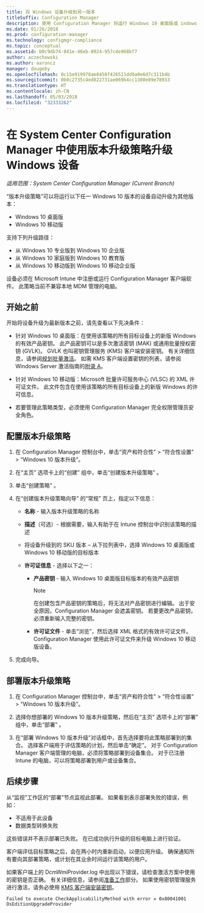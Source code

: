 ```yaml
---
title: 将 Windows 设备升级到另一版本
titleSuffix: Configuration Manager
description: 使用 Configuration Manager 将运行 Windows 10 桌面版或 indows 10 移动版的设备自动升级为其他版本。
ms.date: 01/26/2018
ms.prod: configuration-manager
ms.technology: configmgr-compliance
ms.topic: conceptual
ms.assetid: b0c9db74-841e-46eb-8924-957cde968bf7
author: aczechowski
ms.author: aaroncz
manager: dougeby
ms.openlocfilehash: 0c15e919978ae8458f426511dd9a0e6d7c311b4b
ms.sourcegitcommit: 0b0c2735c4ed822731ae069b4cc1380e89e78933
ms.translationtype: HT
ms.contentlocale: zh-CN
ms.lasthandoff: 05/03/2018
ms.locfileid: "32333262"
---
```

# <a name="upgrade-windows-devices-with-the-edition-upgrade-policy-in-system-center-configuration-manager"></a>在 System Center Configuration Manager 中使用版本升级策略升级 Windows 设备

*适用范围：System Center Configuration Manager (Current Branch)*


“版本升级策略”可以将运行以下任一 Windows 10 版本的设备自动升级为其他版本：

- Windows 10 桌面版
- Windows 10 移动版

支持下列升级路径：

- 从 Windows 10 专业版到 Windows 10 企业版
- 从 Windows 10 家庭版到 Windows 10 教育版
- 从 Windows 10 移动版到 Windows 10 移动企业版

设备必须在 Microsoft Intune 中注册或运行 Configuration Manager 客户端软件。 此策略当前不兼容本地 MDM 管理的电脑。

## <a name="before-you-start"></a>开始之前  
 开始将设备升级为最新版本之前，请先查看以下先决条件：  

-   针对 Windows 10 桌面版：在使用该策略的所有目标设备上的新版 Windows 的有效产品密钥。 此产品密钥可以是多次激活密钥 (MAK) 或通用批量授权密钥 (GVLK)。 GVLK 也叫密钥管理服务 (KMS) 客户端安装密钥。 有关详细信息，请参阅[规划批量激活](https://docs.microsoft.com/windows/deployment/volume-activation/plan-for-volume-activation-client)。 如需 KMS 客户端设置密钥的列表，请参阅 Windows Server 激活指南的[附录 A](https://docs.microsoft.com/windows-server/get-started/kmsclientkeys)。 <!--496871-->  

-   针对 Windows 10 移动版：Microsoft 批量许可服务中心 (VLSC) 的 XML 许可证文件。 此文件包含在使用该策略的所有目标设备上的新版 Windows 的许可信息。

- 若要管理此策略类型，必须使用 Configuration Manager 完全权限管理员安全角色。

## <a name="configure-the-edition-upgrade-policy"></a>配置版本升级策略  

1.  在 Configuration Manager 控制台中，单击“资产和符合性” > “符合性设置” > “Windows 10 版本升级”。  

3.  在“主页”  选项卡上的“创建”  组中，单击“创建版本升级策略” 。  

4.  单击“创建策略” 。  

5.  在“创建版本升级策略向导”  的“常规” 页上，指定以下信息：  

    -   **名称** - 输入版本升级策略的名称  

    -   **描述**（可选）- 根据需要，输入有助于在 Intune 控制台中识别该策略的描述  

    -   将设备升级到的 SKU 版本 – 从下拉列表中，选择 Windows 10 桌面版或 Windows 10 移动版的目标版本  

    -   **许可证信息** - 选择以下之一：  

        -   **产品密钥** - 输入 Windows 10 桌面版目标版本的有效产品密钥  

            > [!NOTE]  
            >  在创建包含产品密钥的策略后，将无法对产品密钥进行编辑。 出于安全原因，Configuration Manager 会遮盖密钥。 若要更改产品密钥，必须重新输入完整的密钥。  

        -   **许可证文件** - 单击“浏览”，然后选择 XML 格式的有效许可证文件。 Configuration Manager 使用此许可证文件来升级 Windows 10 移动版设备。  

6.  完成向导。  


## <a name="deploy-the-edition-upgrade-policy"></a>部署版本升级策略  

1.  在 Configuration Manager 控制台中，单击“资产和符合性” > “符合性设置” > “Windows 10 版本升级”。  

3.  选择你想部署的 Windows 10 版本升级策略，然后在“主页”  选项卡上的“部署”  组中，单击“部署” 。  

4.  在“部署 Windows 10 版本升级”对话框中，首先选择要将此策略部署到的集合。 选择客户端用于评估策略的计划，然后单击“确定”。 对于 Configuration Manager 客户端管理的电脑，必须将策略部署到设备集合。 对于已注册 Intune 的电脑，可以将策略部署到用户或设备集合。 



## <a name="next-steps"></a>后续步骤

从“监视”工作区的“部署”节点监视此部署。 如果看到表示部署失败的错误，例如：
- 不适用于此设备
- 数据类型转换失败

这些错误并不表示部署已失败。 在已成功执行升级的目标电脑上进行验证。

客户端评估目标策略之后，会在两小时内重新启动，以便应用升级。 确保通知所有要向其部署策略，或计划在其业余时间运行该策略的用户。

如果客户端上的 DcmWmiProvider.log 中出现以下错误，请检查激活方案中使用的密钥是否正确。 有关详细信息，请参阅[准备工作](#before-you-start)部分。 如果使用密钥管理服务进行激活，请务必使用 [KMS 客户端安装密钥](https://docs.microsoft.com/windows-server/get-started/kmsclientkeys)。  <!-- 496871 -->   

`Failed to execute CheckApplicabilityMethod with error = 0x80041001 OsEditionUpgradeProvider`
